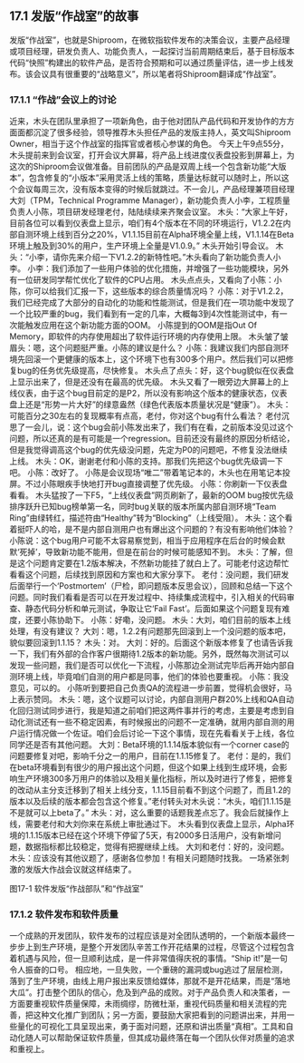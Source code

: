 ## 17.1 发版“作战室”的故事

发版“作战室”，也就是Shiproom，在微软指软件发布的决策会议，主要产品经理或项目经理，研发负责人、功能负责人，一起探讨当前周期结束后，基于目标版本代码“快照”构建出的软件产品，是否符合预期和可以通过质量评估，进一步上线发布。该会议具有很重要的“战略意义”，所以笔者将Shiproom翻译成“作战室”。

### 17.1.1 “作战”会议上的讨论

近来，木头在团队里承担了一项新角色，由于他对团队产品代码和开发协作的方方面面都沉淀了很多经验，领导推荐木头担任产品的发版主持人，英文叫Shiproom Owner，相当于这个作战室的指挥官或者核心参谋的角色。
今天上午9点55分，木头提前来到会议室，打开会议大屏幕，将产品上线进度仪表盘投影到屏幕上，为这次的Shiproom会议做准备。目前团队的产品是双周上线一个包含新功能“大版本”，包含修复的“小版本”采用灵活上线的策略，质量达标就可以随时上，所以这个会议每周三次，没有版本变得的时候后就跳过。不一会儿，产品经理兼项目经理大刘（TPM，Technical Programme Manager），新功能负责人小李，工程质量负责人小陈，项目研发经理老付，陆陆续续来齐聚会议室。
木头：“大家上午好，目前各位可以看到仪表盘上显示，咱们有4个版本在不同的环境运行，V1.2.2在内部自测环境上线到百分之20%，V1.1.15目前在Alpha环境全量上线，V1.1.14在Beta环境上触及到30%的用户，生产环境上全量是V1.0.9。” 木头开始引导会议。
木头：“小李，请你先来介绍一下V1.2.2的新特性吧。”木头看向了新功能负责人小李。
小李：我们添加了一些用户体验的优化措施，并增强了一些功能模块，另外有一位研发同学帮忙优化了软件的CPU占用。
木头点点头，又看向了小陈：小陈，你可以给我们汇报一下，这些版本的综合质量情况吗？
小陈：对于V1.2.2，我们已经完成了大部分的自动化的功能和性能测试，但是我们在一项功能中发现了一个比较严重的bug，我们看到有一定的几率，大概每3到4次性能测试中，有一次能触发应用在这个新功能方面的OOM。
小陈提到的OOM是指Out Of Memory，即软件的内存使用超出了软件运行环境的内存使用上限。
木头皱了皱眉头：嗯，这个问题挺严重。小陈的建议是什么？
小陈：我建议我们内部自测环境先回滚一个更健康的版本上，这个环境下也有300多个用户。然后我们可以把修复bug的任务优先级提高，尽快修复。
木头点了点头：好，这个bug貌似在仪表盘上显示出来了，但是还没有在最高的优先级。
木头又看了一眼旁边大屏幕上的上线仪表，由于这个bug目前定的是P2，所以没有影响这个版本的健康状态，仪表盘上还是“形势一片大好”的绿意盎然（绿色代表版本质量状况是“健康”）。
木头：可能百分之30左右的复现概率有点高，老付，你对这个bug有什么看法？
老付沉思了一会儿，说：这个bug会前小陈发出来了，我们有在看，之前版本没见过这个问题，所以还真的是有可能是一个regression。目前还没有最终的原因分析结论，但是我觉得调高这个bug的优先级没问题，先定为P0的问题吧，不修复没法继续上线。
木头：OK，谢谢老付和小陈的支持。那我们先把这个bug优先级调一下吧。
小陈：改好了。
小陈是会议现场“唯二”带着笔记本的，木头也在用笔记本投屏。不过小陈眼疾手快地打开bug直接调整了优先级。
小陈：你刷新一下仪表盘看看。
木头猛按了一下F5，“上线仪表盘”网页刷新了，最新的OOM bug按优先级排序跃升已知bug榜单第一名，同时bug关联的版本所属内部自测环境“Team Ring”由绿转红，描述符由“Healthy”转为“Blocking”（上线受阻）。
木头：这个看着挺吓人的哈，是不是内部自测用户也有爆出这个问题的？有没有影响他们体验？
小陈说：这个bug用户可能不太容易察觉到，相当于应用程序在后台的时候会默默‘死掉’，导致新功能不能用，但是在前台的时候可能感知不到。
木头：了解，但是这个问题肯定要在1.2版本解决，不然新功能挂了就白上了。可能老付这边帮忙看看这个问题，后续找到原因和方案也和大家分享下。
老付：没问题，我们研发后面举行一个‘Postmortem’（尸检，即问题版本反思会议），回顾和总结一下这个问题。同时我们看看是否可以在开发过程中、持续集成流程中，引入相关的代码审查、静态代码分析和单元测试，争取让它‘Fail Fast’。后面如果这个问题复现有难度，还要小陈协助下。
小陈：好嘞，没问题。
木头：大刘，咱们目前的版本上线处理，有没有建议？
大刘：嗯，1.2.2有问题那先回滚到上一个没问题的版本吧，貌似要回滚到1.1.15？
木头：对。
大刘：好的。后面这个新版本修复了也请告诉我一下，我们有外部的合作客户很期待1.2版本的新功能。另外，既然每次测试可以发现一些问题，我们是否可以优化一下流程，小陈那边全测试完毕后再开始内部自测环境上线，毕竟咱们自测的用户都是同事，他们的体验也要重视。
小陈：我没意见，可以的。
小陈听到要把自己负责QA的流程进一步前置，觉得机会很好，马上表示赞同。
木头：嗯，这个议题可以讨论，内部自测用户群20%上线和QA自动化回归测试同步进行，我是知道之前咱们把这两件事并行的考虑，主要是考虑到自动化测试还有一些不稳定因素，有时候报出的问题不一定准确，就用内部自测的用户运行情况做一个佐证。咱们会后讨论一下这个事情，现在先看看关于上线，各位同学还是否有其他问题。
大刘：Beta环境的1.1.14版本貌似有一个corner case的问题要修复对吧，影响千分之一的用户，目前在1.1.15修复了。
老付：是的，我们在beta环境看到有很少的用户报出这个问题，但这个如果上线到生成环境，会影响生产环境300多万用户的体验以及相关量化指标，所以及时进行了修复，把修复的改动从主分支迁移到了相关上线分支，1.1.15目前看不到这个问题了，而且1.2的版本以及后续的版本都会包含这个修复。”老付转头对木头说：“木头，咱们1.1.15是不是就可以上beta了。”
木头：对，这么重要的话题我差点忘了。我会后就操作上线，需要老付和大刘你来在系统上审批通过下。
木头看到仪表盘上显示，Alpha环境的1.1.15版本已经在这个环境下停留了5天，有2000多日活用户，没有新增问题，数据指标都比较稳定，觉得有把握继续上线。
大刘和老付：好的，没问题。
木头：应该没有其他议题了，感谢各位参加！有相关问题随时找我。
一场紧张刺激的发版大作战会议就这样结束了。
 
图17-1 软件发版“作战部队”和“作战室”

### 17.1.2 软件发布和软件质量

一个成熟的开发团队，软件发布的过程应该是对全团队透明的，一个新版本最终一步步上到生产环境，是整个开发团队辛苦工作开花结果的过程，尽管这个过程包含着机遇与风险，但一旦顺利达成，是一件非常值得庆祝的事情。“Ship it!”是一句令人振奋的口号。
相应地，一旦失败，一个重磅的漏洞或bug逃过了层层检测，落到了生产环境，由线上用户报出来反馈给媒体，那就不是开花结果，而是“落地大瓜”。打击整个团队的信心，危及到产品的成败。对于产品负责人和决策者，一方面要重视软件质量保障，未雨绸缪，防微杜渐，重视代码质量和相关流程的完善，把这种文化推广到团队；另一方面，要鼓励大家把看到的问题讲出来，并用一些量化的可视化工具呈现出来，勇于面对问题，还原和讲出质量“真相”。工具和自动化随人可以帮助保证软件质量，但其成功最终落在每一个团队伙伴对质量的追求和重视上。

